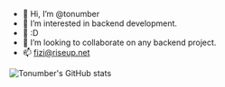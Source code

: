 - 👋 Hi, I’m @tonumber 
- 👀 I’m interested in backend development.
- 🌱 :D
- 💞️ I’m looking to collaborate on any backend project.
- 📫 fizi@riseup.net

![Tonumber's GitHub stats](https://github-readme-stats.vercel.app/api?username=tonumber&show_icons=true&theme=radical)
